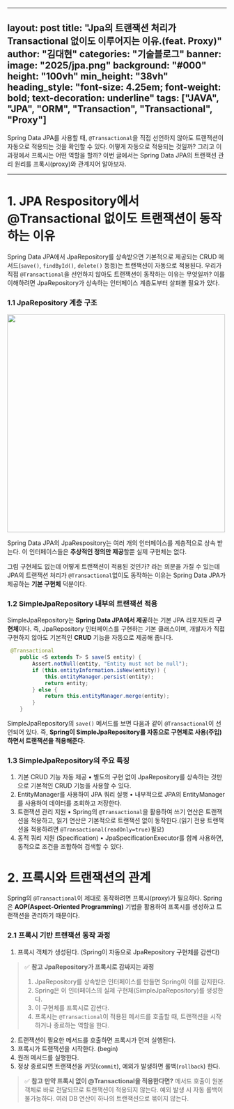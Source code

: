 
---
layout: post
title: "Jpa의 트랜잭션 처리가 Transactional 없이도 이루어지는 이유.(feat. Proxy)"
author: "김대현"
categories: "기술블로그"
banner:
  image: "2025/jpa.png"
  background: "#000"
  height: "100vh"
  min_height: "38vh"
  heading_style: "font-size: 4.25em; font-weight: bold; text-decoration: underline"
  tags: ["JAVA", "JPA", "ORM", "Transaction", "Transactional", "Proxy"]
---

Spring Data JPA를 사용할 때, `@Transactional`을 직접 선언하지 않아도 트랜잭션이 자동으로 적용되는 것을 확인할 수 있다. 
어떻게 자동으로 적용되는 것일까? 그리고 이 과정에서 프록시는 어떤 역할을 할까? 
이번 글에서는 Spring Data JPA의 트랜잭션 관리 원리를 프록시(proxy)와 관계지어 알아보자.

---

# 1. JPA Respository에서 @Transactional 없이도 트랜잭션이 동작하는 이유
Spring Data JPA에서 JpaRepository를 상속받으면 기본적으로 제공되는 CRUD 메서드(`save()`, `findById()`, `delete()` 등등)는 트랜잭션이 자동으로 적용된다. 우리가 직접 `@Transactional`을 선언하지 않아도 트랜잭션이 동작하는 이유는 무엇일까?
이를 이해하려면 JpaRepository가 상속하는 인터페이스 계층도부터 살펴볼 필요가 있다.

### 1.1 JpaRepository 계층 구조

<img src="https://velog.velcdn.com/images/kdh10806/post/c4b34ca5-234f-4a2a-a857-d0475e5cfb2c/image.png" width="500">

Spring Data JPA의 JpaRespository는 여러 개의 인터페이스를 계층적으로 상속 받는다.
이 인터페이스들은 **추상적인 정의만 제공**할뿐 실제 구현체는 없다.

그럼 구현체도 없는데 어떻게 트랜잭션이 적용된 것인가? 라는 의문을 가질 수 있는데
JPA의 트랜잭션 처리가 `@Transactional`없이도 동작하는 이유는 Spring Data JPA가 제공하는 **기본 구현체** 덕분이다.

### 1.2 SimpleJpaRepository 내부의 트랜잭션 적용
SimpleJpaRepository는 **Spring Data JPA에서 제공**하는 기본 JPA 리포지토리 **구현체**이다.
즉, JpaRepository 인터페이스를 구현하는 기본 클래스이며, 개발자가 직접 구현하지 않아도 기본적인 **CRUD** 기능을 자동으로 제공해 줍니다.

```Java
 @Transactional
    public <S extends T> S save(S entity) {
        Assert.notNull(entity, "Entity must not be null");
        if (this.entityInformation.isNew(entity)) {
            this.entityManager.persist(entity);
            return entity;
        } else {
            return this.entityManager.merge(entity);
        }
    }
```

SimpleJpaRepository의 `save()` 메서드를 보면 다음과 같이 `@Transactional`이 선언되어 있다.
즉, **Spring이 SimpleJpaRepository를 자동으로 구현체로 사용(주입)하면서 트랜잭션을 적용해준다.**

### 1.3 SimpleJpaRepository의 주요 특징
1. 기본 CRUD 기능 자동 제공
	• 별도의 구현 없이 JpaRepository를 상속하는 것만으로 기본적인 CRUD 기능을 사용할 수 있다.
2. EntityManager를 사용하여 JPA 쿼리 실행
	• 내부적으로 JPA의 EntityManager 를 사용하여 데이터를 조회하고 저장한다.
3. 트랜잭션 관리 지원
	• Spring의 `@Transactional`을 활용하여 쓰기 연산은 트랜잭션을 적용하고, 읽기 연산은 기본적으로 트랜잭션 없이 동작한다.(읽기 전용 트랜잭션을 적용하려면 `@Transactional(readOnly=true)`필요)
4. 동적 쿼리 지원 (Specification)
	•	JpaSpecificationExecutor를 함께 사용하면, 동적으로 조건을 조합하여 검색할 수 있다.

# 2. 프록시와 트랜잭션의 관계
Spring의 `@Transactional`이 제대로 동작하려면 프록시(proxy)가 필요하다. 
Spring은 **AOP(Aspect-Oriented Programming)** 기법을 활용하여 프록시를 생성하고 트랜잭션을 관리하기 때문이다.

### 2.1 프록시 기반 트랜잭션 동작 과정
1. 프록시 객체가 생성된다. (Spring이 자동으로 JpaRepository 구현체를 감싼다)

> ✅ **참고**
> **JpaRepository가 프록시로 감싸지는 과정**
> 1. JpaRepository를 상속받은 인터페이스를 만들면 Spring이 이를 감지한다.
> 2. Spring은 이 인터페이스의 실제 구현체(SimpleJpaRepository)를 생성한다.
> 3. 이 구현체를 프록시로 감싼다.
> 4. 프록시는 `@Transactional`이 적용된 메서드를 호출할 때, 트랜잭션을 시작하거나 종료하는 역할을 한다.

2. 트랜잭션이 필요한 메서드를 호출하면 프록시가 먼저 실행된다.
3. 프록시가 트랜잭션을 시작한다. (begin)
4. 원래 메서드를 실행한다.
5. 정상 종료되면 트랜잭션을 커밋(`commit`), 예외가 발생하면 롤백(`rollback`) 한다.

>✅ **참고** 
>**만약 프록시 없이 @Transactional을 적용한다면?**
>메서드 호출이 원본 객체로 바로 전달되므로 트랜잭션이 적용되지 않는다.
>예외 발생 시 자동 롤백이 불가능하다.
>여러 DB 연산이 하나의 트랜잭션으로 묶이지 않는다.



 
